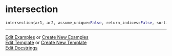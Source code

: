 # <a id="McUtils.Numputils.SetOps.intersection">intersection</a>

```python
intersection(ar1, ar2, assume_unique=False, return_indices=False, sortings=None, union_sorting=None): 
```
 




___

[Edit Examples](https://github.com/McCoyGroup/McUtils/edit/edit/ci/examples/ci/docs/McUtils/Numputils/SetOps/intersection.md) or 
[Create New Examples](https://github.com/McCoyGroup/McUtils/new/edit/?filename=ci/examples/ci/docs/McUtils/Numputils/SetOps/intersection.md) <br/>
[Edit Template](https://github.com/McCoyGroup/McUtils/edit/edit/ci/docs/ci/docs/McUtils/Numputils/SetOps/intersection.md) or 
[Create New Template](https://github.com/McCoyGroup/McUtils/new/edit/?filename=ci/docs/templates/ci/docs/McUtils/Numputils/SetOps/intersection.md) <br/>
[Edit Docstrings](https://github.com/McCoyGroup/McUtils/edit/edit/McUtils/Numputils/SetOps.py?message=Update%20Docs)